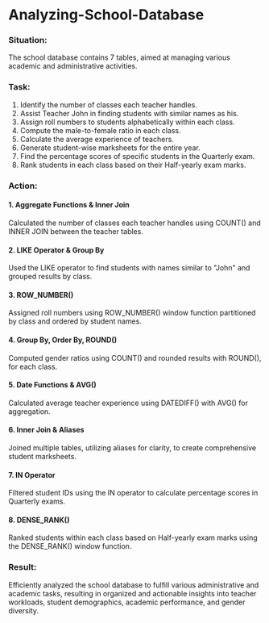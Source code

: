 # Analyzing-School-Database
### Situation:
The school database contains 7 tables, aimed at managing various academic and administrative activities.

### Task:
1. Identify the number of classes each teacher handles.
2. Assist Teacher John in finding students with similar names as his.
3. Assign roll numbers to students alphabetically within each class.
4. Compute the male-to-female ratio in each class.
5. Calculate the average experience of teachers.
6. Generate student-wise marksheets for the entire year.
7. Find the percentage scores of specific students in the Quarterly exam.
8. Rank students in each class based on their Half-yearly exam marks.

### Action:
#### 1. Aggregate Functions & Inner Join
Calculated the number of classes each teacher handles using COUNT() and INNER JOIN between the teacher tables.
#### 2. LIKE Operator & Group By
Used the LIKE operator to find students with names similar to "John" and grouped results by class.
#### 3. ROW_NUMBER()
Assigned roll numbers using ROW_NUMBER() window function partitioned by class and ordered by student names.
#### 4. Group By, Order By, ROUND()
Computed gender ratios using COUNT() and rounded results with ROUND(), for each class.
#### 5. Date Functions & AVG()
Calculated average teacher experience using DATEDIFF() with AVG() for aggregation.
#### 6. Inner Join & Aliases
Joined multiple tables, utilizing aliases for clarity, to create comprehensive student marksheets.
#### 7. IN Operator
Filtered student IDs using the IN operator to calculate percentage scores in Quarterly exams.
#### 8. DENSE_RANK()
Ranked students within each class based on Half-yearly exam marks using the DENSE_RANK() window function.

### Result:
Efficiently analyzed the school database to fulfill various administrative and academic tasks, resulting in organized and actionable insights into teacher workloads, student demographics, academic performance, and gender diversity.
